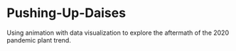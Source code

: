 # Pushing-Up-Daises
Using animation with data visualization to explore the aftermath of the 2020 pandemic plant trend. 
